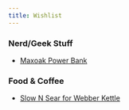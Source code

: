 ```yaml
---
title: Wishlist
---
```

### Nerd/Geek Stuff
* [Maxoak Power Bank](https://www.ebay.com/p/24031744879)

### Food & Coffee
* [Slow N Sear for Webber Kettle](https://snsgrills.com/products/slow-n-sear-deluxe)
